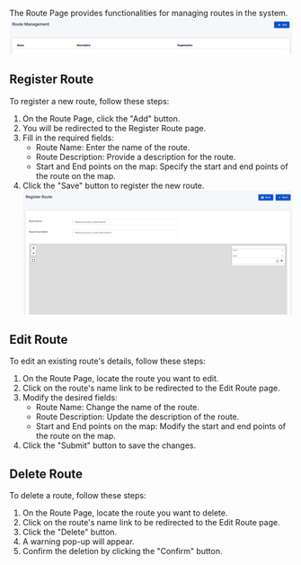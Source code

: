 The Route Page provides functionalities for managing routes in the system.
![Alt text](../assets/images/vehicleRoutes/image.png)

## Register Route

To register a new route, follow these steps:

1. On the Route Page, click the "Add" button.
2. You will be redirected to the Register Route page.
3. Fill in the required fields:
   - Route Name: Enter the name of the route.
   - Route Description: Provide a description for the route.
   - Start and End points on the map: Specify the start and end points of the route on the map.
4. Click the "Save" button to register the new route.
   ![Alt text](../assets/images/vehicleRoutes/image-1.png)

## Edit Route

To edit an existing route's details, follow these steps:

1. On the Route Page, locate the route you want to edit.
2. Click on the route's name link to be redirected to the Edit Route page.
3. Modify the desired fields:
   - Route Name: Change the name of the route.
   - Route Description: Update the description of the route.
   - Start and End points on the map: Modify the start and end points of the route on the map.
4. Click the "Submit" button to save the changes.

## Delete Route

To delete a route, follow these steps:

1. On the Route Page, locate the route you want to delete.
2. Click on the route's name link to be redirected to the Edit Route page.
3. Click the "Delete" button.
4. A warning pop-up will appear.
5. Confirm the deletion by clicking the "Confirm" button.
